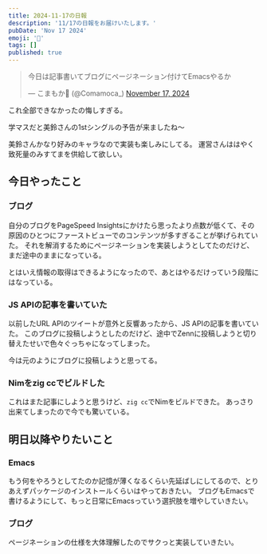 ```yaml
---
title: 2024-11-17の日報
description: '11/17の日報をお届けいたします。'
pubDate: 'Nov 17 2024'
emoji: '🦊'
tags: []
published: true
---
```


<blockquote class="twitter-tweet"><p lang="ja" dir="ltr">今日は記事書いてブログにページネーション付けてEmacsやるか</p>&mdash; こまもか🦊 (@Comamoca_) <a href="https://twitter.com/Comamoca_/status/1857956559592239115?ref_src=twsrc%5Etfw">November 17, 2024</a></blockquote> <script async src="https://platform.twitter.com/widgets.js" charset="utf-8"></script>

これ全部できなかったの悔しすぎる。

学マスだと美鈴さんの1stシングルの予告が来ましたね～

美鈴さんかなり好みのキャラなので実装も楽しみにしてる。
運営さんははやく致死量のみすてまを供給して欲しい。

## 今日やったこと

### ブログ

自分のブログをPageSpeed
Insightsにかけたら思ったより点数が低くて、その原因のひとつにファーストビューでのコンテンツが多すぎることが挙げられていた。
それを解消するためにページネーションを実装しようとしてたのだけど、まだ途中のままになっている。

とはいえ情報の取得はできるようになったので、あとはやるだけっていう段階にはなっている。

### JS APIの記事を書いていた

以前したURL APIのツイートが意外と反響あったから、JS APIの記事を書いていた。
このブログに投稿しようとしたのだけど、途中でZennに投稿しようと切り替えたせいで色々ぐっちゃになってしまった。

今は元のようにブログに投稿しようと思ってる。

### Nimをzig ccでビルドした

これはまた記事にしようと思うけど、`zig cc`でNimをビルドできた。
あっさり出来てしまったので今でも驚いている。

## 明日以降やりたいこと

### Emacs

もう何をやろうとしてたのか記憶が薄くなるくらい先延ばしにしてるので、とりあえずパッケージのインストールくらいはやっておきたい。
ブログもEmacsで書けるようにして、もっと日常にEmacsっていう選択肢を増やしていきたい。

### ブログ

ページネーションの仕様を大体理解したのでサクっと実装していきたい。
